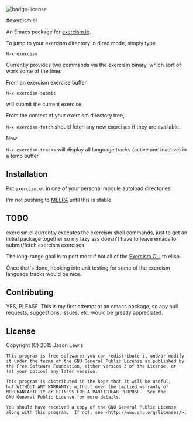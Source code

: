 ![badge-license](https://img.shields.io/badge/license-GPL%203-brightgreen.svg)

#exercism.el

An Emacs package for [exercism.io](http://exercism.io).

To jump to your exercism directory in dired mode, simply type

`M-x exercism`

Currently provides two commands via the exercism binary, which sort of work some of the time:

From an exercism exercise buffer,

`M-x exercism-submit`

will submit the current exercise.

From the context of your exercism directory tree,

`M-x exercism-fetch` should fetch any new exercises if they are available.

New:

`M-x exercism-tracks` will display all language tracks (active and inactive) in a temp buffer

## Installation

Put `exercism.el` in one of your personal module autoload directories.

I'm not pushing to [MELPA](http://melpa.milkbox.net) until this is stable.

## TODO

exercism.el currently executes the exercism shell commands, just to get an initial package together so my lazy ass doesn't have to leave emacs to submit/fetch exercism exercises

The long-range goal is to port most if not all of the [Exercism CLI](https://github.com/exercism/cli) to elisp.

Once that's done, hooking into unit testing for some of the exercism language tracks would be nice.

## Contributing

YES, PLEASE. This is my first attempt at an emacs package, so any pull requests, suggestions, issues, etc. would be greatly appreciated.


## License

Copyright (C) 2015  Jason Lewis

    This program is free software: you can redistribute it and/or modify
    it under the terms of the GNU General Public License as published by
    the Free Software Foundation, either version 3 of the License, or
    (at your option) any later version.

    This program is distributed in the hope that it will be useful,
    but WITHOUT ANY WARRANTY; without even the implied warranty of
    MERCHANTABILITY or FITNESS FOR A PARTICULAR PURPOSE.  See the
    GNU General Public License for more details.

    You should have received a copy of the GNU General Public License
    along with this program.  If not, see <http://www.gnu.org/licenses/>.
